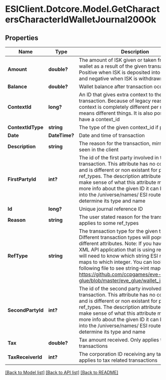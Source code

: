 # ESIClient.Dotcore.Model.GetCharactersCharacterIdWalletJournal200Ok
## Properties

Name | Type | Description | Notes
------------ | ------------- | ------------- | -------------
**Amount** | **double?** | The amount of ISK given or taken from the wallet as a result of the given transaction. Positive when ISK is deposited into the wallet and negative when ISK is withdrawn | [optional] 
**Balance** | **double?** | Wallet balance after transaction occurred | [optional] 
**ContextId** | **long?** | An ID that gives extra context to the particular transaction. Because of legacy reasons the context is completely different per ref_type and means different things. It is also possible to not have a context_id | [optional] 
**ContextIdType** | **string** | The type of the given context_id if present | [optional] 
**Date** | **DateTime?** | Date and time of transaction | 
**Description** | **string** | The reason for the transaction, mirrors what is seen in the client | 
**FirstPartyId** | **int?** | The id of the first party involved in the transaction. This attribute has no consistency and is different or non existant for particular ref_types. The description attribute will help make sense of what this attribute means. For more info about the given ID it can be dropped into the /universe/names/ ESI route to determine its type and name | [optional] 
**Id** | **long?** | Unique journal reference ID | 
**Reason** | **string** | The user stated reason for the transaction. Only applies to some ref_types | [optional] 
**RefType** | **string** | The transaction type for the given transaction. Different transaction types will populate different attributes. Note: If you have an existing XML API application that is using ref_types, you will need to know which string ESI ref_type maps to which integer. You can look at the following file to see string-&gt;int mappings: https://github.com/ccpgames/eve-glue/blob/master/eve_glue/wallet_journal_ref.py | 
**SecondPartyId** | **int?** | The id of the second party involved in the transaction. This attribute has no consistency and is different or non existant for particular ref_types. The description attribute will help make sense of what this attribute means. For more info about the given ID it can be dropped into the /universe/names/ ESI route to determine its type and name | [optional] 
**Tax** | **double?** | Tax amount received. Only applies to tax related transactions | [optional] 
**TaxReceiverId** | **int?** | The corporation ID receiving any tax paid. Only applies to tax related transactions | [optional] 

[[Back to Model list]](../README.md#documentation-for-models) [[Back to API list]](../README.md#documentation-for-api-endpoints) [[Back to README]](../README.md)

